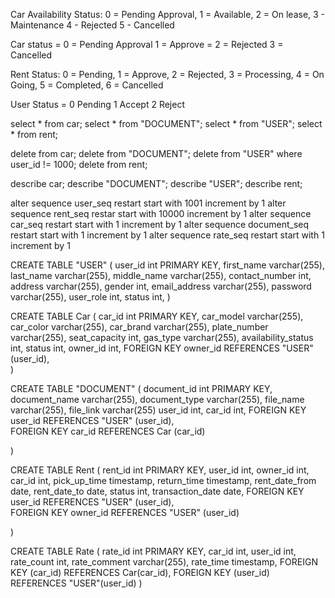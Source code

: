Car Availability Status: 0 = Pending Approval, 1 = Available, 2 = On lease, 3 - Maintenance 4 - Rejected 5 - Cancelled

Car status = 0 = Pending Approval 1 = Approve = 2 = Rejected 3 = Cancelled

Rent Status: 0 = Pending, 1 = Approve, 2 = Rejected, 3 = Processing, 4 = On Going, 5 = Completed, 6 = Cancelled

User Status = 0 Pending 1 Accept 2 Reject


select * from car;
select * from "DOCUMENT";
select * from "USER";
select * from rent;

delete from car;
delete from "DOCUMENT";
delete from "USER" where user_id != 1000;
delete from rent;

describe car;
describe "DOCUMENT";
describe "USER";
describe rent;

alter sequence user_seq restart start with 1001 increment by 1
alter sequence rent_seq restar start with 10000 increment by 1
alter sequence car_seq restart start with 1 increment by 1
alter sequence document_seq restart start with 1 increment by 1
alter sequence rate_seq restart start with 1 increment by 1

CREATE TABLE "USER" (
user_id int PRIMARY KEY,
first_name varchar(255),
last_name varchar(255),
middle_name varchar(255),
contact_number int,
address varchar(255),
gender int,
email_address varchar(255),
password varchar(255),
user_role int,
status int,
)

CREATE TABLE Car (
car_id int PRIMARY KEY,
car_model varchar(255),
car_color varchar(255),
car_brand varchar(255),
plate_number varchar(255),
seat_capacity int,
gas_type varchar(255),
availability_status int,
status int,
owner_id int,
FOREIGN KEY owner_id REFERENCES "USER" (user_id),  
)

CREATE TABLE "DOCUMENT" (
document_id int PRIMARY KEY,
document_name varchar(255),
document_type varchar(255),
file_name varchar(255),
file_link varchar(255)
user_id int,
car_id int,
FOREIGN KEY user_id REFERENCES "USER" (user_id),  
 FOREIGN KEY car_id REFERENCES Car (car_id)

)

CREATE TABLE Rent (
rent_id int PRIMARY KEY,
user_id int,
owner_id int,
car_id int,
pick_up_time timestamp,
return_time timestamp,
rent_date_from date,
rent_date_to date,
status int,
transaction_date date,
FOREIGN KEY user_id REFERENCES "USER" (user_id),  
 FOREIGN KEY owner_id REFERENCES "USER" (user_id)

)

CREATE TABLE Rate (
  rate_id int PRIMARY KEY,
  car_id int,
  user_id int,
  rate_count int,
  rate_comment varchar(255),
  rate_time timestamp,
  FOREIGN KEY (car_id) REFERENCES Car(car_id),
  FOREIGN KEY (user_id) REFERENCES "USER"(user_id)
)
